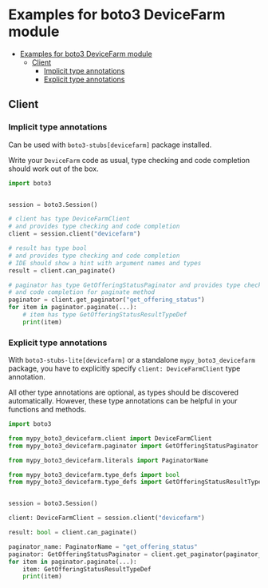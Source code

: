 <a id="examples-for-boto3-devicefarm-module"></a>

# Examples for boto3 DeviceFarm module

- [Examples for boto3 DeviceFarm module](#examples-for-boto3-devicefarm-module)
  - [Client](#client)
    - [Implicit type annotations](#implicit-type-annotations)
    - [Explicit type annotations](#explicit-type-annotations)

<a id="client"></a>

## Client

<a id="implicit-type-annotations"></a>

### Implicit type annotations

Can be used with `boto3-stubs[devicefarm]` package installed.

Write your `DeviceFarm` code as usual, type checking and code completion should
work out of the box.

```python
import boto3


session = boto3.Session()

# client has type DeviceFarmClient
# and provides type checking and code completion
client = session.client("devicefarm")

# result has type bool
# and provides type checking and code completion
# IDE should show a hint with argument names and types
result = client.can_paginate()

# paginator has type GetOfferingStatusPaginator and provides type checking
# and code completion for paginate method
paginator = client.get_paginator("get_offering_status")
for item in paginator.paginate(...):
    # item has type GetOfferingStatusResultTypeDef
    print(item)
```

<a id="explicit-type-annotations"></a>

### Explicit type annotations

With `boto3-stubs-lite[devicefarm]` or a standalone `mypy_boto3_devicefarm`
package, you have to explicitly specify `client: DeviceFarmClient` type
annotation.

All other type annotations are optional, as types should be discovered
automatically. However, these type annotations can be helpful in your functions
and methods.

```python
import boto3

from mypy_boto3_devicefarm.client import DeviceFarmClient
from mypy_boto3_devicefarm.paginator import GetOfferingStatusPaginator

from mypy_boto3_devicefarm.literals import PaginatorName

from mypy_boto3_devicefarm.type_defs import bool
from mypy_boto3_devicefarm.type_defs import GetOfferingStatusResultTypeDef


session = boto3.Session()

client: DeviceFarmClient = session.client("devicefarm")

result: bool = client.can_paginate()

paginator_name: PaginatorName = "get_offering_status"
paginator: GetOfferingStatusPaginator = client.get_paginator(paginator_name)
for item in paginator.paginate(...):
    item: GetOfferingStatusResultTypeDef
    print(item)
```
